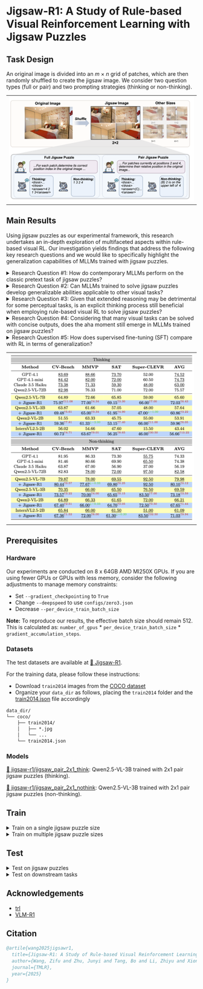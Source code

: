 # Jigsaw-R1: A Study of Rule-based Visual Reinforcement Learning with Jigsaw Puzzles


## Task Design
An original image is divided into an $m$ × $n$ grid of patches, which are then randomly shuffled to create the jigsaw image. We consider two question types (full or pair) and two prompting strategies (thinking or non-thinking).

<table>
 <tr>
  <td width="100%">
   <img src="figures/jigsaw.png" alt="">
  </td>
 </tr>
</table>

## Main Results
Using jigsaw puzzles as our experimental framework, this research undertakes an in-depth exploration of multifaceted aspects within rule-based visual RL. Our investigation yields findings that address the following key research questions and we would like to specifically highlight the generalization capabilities of MLLMs trained with jigsaw puzzles. 

<details>
<summary>Research Question #1: How do contemporary MLLMs perform on the classic pretext task of jigsaw puzzles?</summary>
Without task-specific training, the performance of contemporary MLLMs on the simplest jigsaw puzzles (i.e., 2x1) is comparable to random guessing. However, fine-tuning enables these models to effectively solve such puzzles with near-perfect accuracy. Importantly, these learned abilities generalize to more complex configurations (e.g., 3x1) not encountered during training.
</details>

<details>
<summary>Research Question #2: Can MLLMs trained to solve jigsaw puzzles develop generalizable abilities applicable to other visual tasks?</summary>
Training models on jigsaw puzzles enables generalization to downstream tasks. The effectiveness of this generalization is dependent on specific task configurations, including puzzle size, question type and training dataset.
</details>

<details>
<summary>Research Question #3: Given that extended reasoning may be detrimental for some perceptual tasks, is an explicit thinking process still beneficial when employing rule-based visual RL to solve jigsaw puzzles?</summary>
MLLMs can learn and generalize with or without an explicit reasoning process. However, open-source MLLMs typically show stronger performance in direct answering. As a result, even when trained to employ step-by-step reasoning, they tend to disregard the thinking process in deriving the final answer.
</details>

<details>
<summary>Research Question #4: Considering that many visual tasks can be solved with concise outputs, does the aha moment still emerge in MLLMs trained on jigsaw puzzles?</summary>
The aha moment, characterized by the sudden emergence of complex reasoning patterns, is not observed. Instead, these patterns are pre-existing within MLLMs and are readily elicited by tasks with inherent reasoning structures, like jigsaw puzzles. Furthermore, the frequency of these reasoning patterns demonstrably increases throughout training and in response to greater task difficulty.
</details>

<details>
<summary>Research Question #5: How does supervised fine-tuning (SFT) compare with RL in terms of generalization?</summary>
SFT generally demonstrates less effective generalization compared to RL. Besides, initiating training with a SFT cold start phase can make later RL optimization less effective.
</details>

<table>
 <tr>
  <td width="100%">
   <img src="figures/results.png" alt="">
  </td>
 </tr>
</table>

## Prerequisites
### Hardware
Our experiments are conducted on 8 x 64GB AMD MI250X GPUs. If you are using fewer GPUs or GPUs with less memory, consider the following adjustments to manage memory constraints:
- Set `--gradient_checkpointing` to `True`
- Change `--deepspeed` to use `configs/zero3.json`
- Decrease `--per_device_train_batch_size`

**Note:** To reproduce our results, the effective batch size should remain 512. This is calculated as: `number_of_gpus` * `per_device_train_batch_size` * `gradient_accumulation_steps`.

### Datasets
The test datasets are available at [🤗 Jigsaw-R1](https://huggingface.co/jigsaw-r1).

For the training data, please follow these instructions:
* Download `train2014` images from the [COCO dataset](http://images.cocodataset.org/zips/train2014.zip)
* Organize your `data_dir` as follows, placing the `train2014` folder and the [train2014.json](data/train2014.json) file accordingly
```
data_dir/
└── coco/
    ├── train2014/
    │   ├── *.jpg
    │   └── ...
    └── train2014.json
```

### Models
[🤗 jigsaw-r1/jigsaw_pair_2x1_think](https://huggingface.co/jigsaw-r1/jigsaw_pair_2x1_think): Qwen2.5-VL-3B trained with 2x1 pair jigsaw puzzles (thinking).

[🤗 jigsaw-r1/jigsaw_pair_2x1_nothink](https://huggingface.co/jigsaw-r1/jigsaw_pair_2x1_nothink): Qwen2.5-VL-3B trained with 2x1 pair jigsaw puzzles (non-thinking).


## Train
<details>
<summary>Train on a single jigsaw puzzle size</summary>
This script demonstrates how to train Qwen2.5-VL-3B (non-thinking) on a single jigsaw puzzle size (i.e., 2x1).

```bash
python -m torch.distributed.run \
  --nnodes="1" \
  --nproc_per_node="8" \
  --node_rank="0" \
  --master_addr="127.0.0.1" \
  --master_port="12346" \
  grpo.py \
  --data_dir $DATA_DIR \
  --output_dir $OUTPUT_DIR \
  --deepspeed configs/zero2.json \
  --model_name_or_path Qwen/Qwen2.5-VL-3B-Instruct \
  --instruct_model \
  --dataset_name coco \
  --m 2 2 \
  --n 1 1 \
  --stage 99999999 99999999 \
  --question_type "pair" \
  --no-think \
  --num_generations 8 \
  --per_device_train_batch_size 4 \
  --gradient_accumulation_steps 16 \
  --logging_steps 1 \
  --bf16 \
  --report_to wandb \
  --gradient_checkpointing false \
  --attn_implementation flash_attention_2 \
  --max_steps 2000 \
  --run_name $RUN_NAME \
  --save_steps 200
```
</details>

<details>
<summary>Train on multiple jigsaw puzzle sizes</summary>
The following script demonstrates training Qwen2.5-VL-3B (non-thinking) in a curriculum learning setting. It first trains on 3x1 jigsaw puzzles for 1,000 steps and then continues training on 4x1 jigsaw puzzles for an additional 1,000 steps.

**Note:** One training step processes 64 unique prompts.

```bash
python -m torch.distributed.run \
  --nnodes="1" \
  --nproc_per_node="8" \
  --node_rank="0" \
  --master_addr="127.0.0.1" \
  --master_port="12346" \
  grpo.py \
  --data_dir $DATA_DIR \
  --output_dir $OUTPUT_DIR \
  --deepspeed configs/zero2.json \
  --model_name_or_path Qwen/Qwen2.5-VL-3B-Instruct \
  --instruct_model \
  --dataset_name coco \
  --m 3 4 \
  --n 1 1 \
  --stage 64000 99999999 \
  --question_type "pair" \
  --no-think \
  --num_generations 8 \
  --per_device_train_batch_size 4 \
  --gradient_accumulation_steps 16 \
  --logging_steps 1 \
  --bf16 \
  --report_to wandb \
  --gradient_checkpointing false \
  --attn_implementation flash_attention_2 \
  --max_steps 2000 \
  --run_name $RUN_NAME \
  --save_steps 200
```
</details>

## Test
<details>
<summary>Test on jigsaw puzzles</summary>
Use this script to evaluate a model on jigsaw puzzle tasks.

```bash
python test.py \
  --model_path $MODEL_PATH \
  --no-think \
  --dataset_name "coco" \
  --dataset_split "test" \
  --output_dir $OUTPUT_DIR \
  --jigsaw \
  --m 2 \
  --n 1 \
  --question_type "pair"
```

Alternatively, the following Python script prepares jigsaw puzzle tasks in QA format, ready for processing within your own codebase.

```python
from utils.utils import create_input_helper

inputs = create_input_helper(
    dataset_name="coco",
    dataset_split="test",
    dataset_size=-1,
    jigsaw=True,
    jigsaw_seed=0,
    m=2,
    n=1,
    n_c=4,
    shuffle_mn=True,
    mask_ratio=0,
    width_min=0.1,
    width_max=0.6,
    height_min=0.1,
    height_max=0.6,
    forward=True,
    question_type="pair",
    think=False,
    instruct_model=True
)
```
</details>

<details>
<summary>Test on downstream tasks</summary>
Use this script to evaluate a model on downstream tasks.

```bash
python test.py \
  --model_path $MODEL_PATH \
  --no-think \
  --dataset_name "cv_bench" \
  --dataset_split "test" \
  --no-jigsaw
```

Alternatively, the following Python script prepares downstream tasks in QA format, ready for processing within your own codebase.

```python
from utils.utils import create_input_helper

inputs = create_input_helper(
    dataset_name="cv_bench",
    dataset_split="test",
    dataset_size=-1,
    jigsaw=False,
    jigsaw_seed=0,
    m=2,
    n=1,
    n_c=4,
    shuffle_mn=True,
    mask_ratio=0,
    width_min=0.1,
    width_max=0.6,
    height_min=0.1,
    height_max=0.6,
    forward=True,
    question_type="pair",
    think=False,
    instruct_model=True
)
```
</details>

## Acknowledgements
* [trl](https://github.com/huggingface/trl)
* [VLM-R1](https://github.com/om-ai-lab/VLM-R1)

## Citation
```BibTeX
@artile{wang2025jigsawr1,
  title={Jigsaw-R1: A Study of Rule-based Visual Reinforcement Learning with Jigsaw Puzzles}, 
  author={Wang, Zifu and Zhu, Junyi and Tang, Bo and Li, Zhiyu and Xiong, Feiyu and Yu, Jiaqian and Blaschko, Matthew B.},
  journal={TMLR},
  year={2025}
}
```
